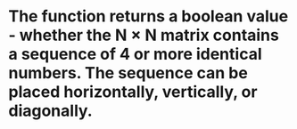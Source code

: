 # The function returns a boolean value - whether the N × N matrix contains a sequence of 4 or more identical numbers. The sequence can be placed horizontally, vertically, or diagonally.
